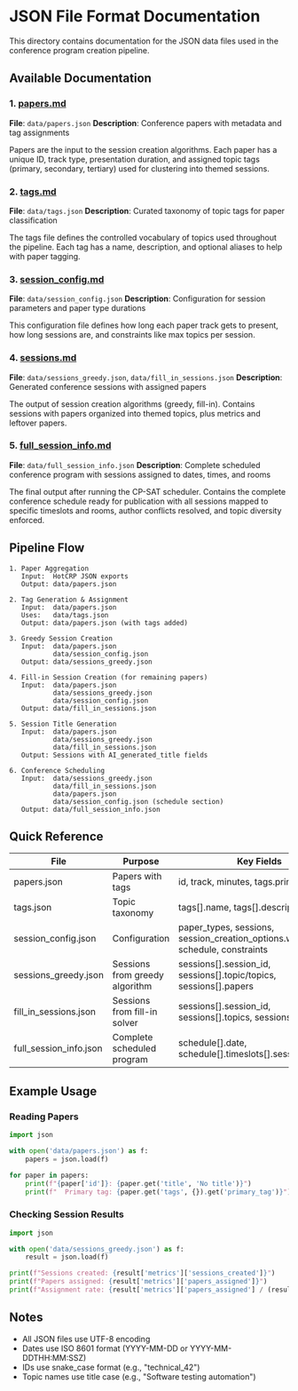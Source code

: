 # JSON File Format Documentation

This directory contains documentation for the JSON data files used in the conference program creation pipeline.

## Available Documentation

### 1. [papers.md](papers.md)
**File**: `data/papers.json`
**Description**: Conference papers with metadata and tag assignments

Papers are the input to the session creation algorithms. Each paper has a unique ID, track type, presentation duration, and assigned topic tags (primary, secondary, tertiary) used for clustering into themed sessions.

### 2. [tags.md](tags.md)
**File**: `data/tags.json`
**Description**: Curated taxonomy of topic tags for paper classification

The tags file defines the controlled vocabulary of topics used throughout the pipeline. Each tag has a name, description, and optional aliases to help with paper tagging.

### 3. [session_config.md](session_config.md)
**File**: `data/session_config.json`
**Description**: Configuration for session parameters and paper type durations

This configuration file defines how long each paper track gets to present, how long sessions are, and constraints like max topics per session.

### 4. [sessions.md](sessions.md)
**File**: `data/sessions_greedy.json`, `data/fill_in_sessions.json`
**Description**: Generated conference sessions with assigned papers

The output of session creation algorithms (greedy, fill-in). Contains sessions with papers organized into themed topics, plus metrics and leftover papers.

### 5. [full_session_info.md](full_session_info.md)
**File**: `data/full_session_info.json`
**Description**: Complete scheduled conference program with sessions assigned to dates, times, and rooms

The final output after running the CP-SAT scheduler. Contains the complete conference schedule ready for publication with all sessions mapped to specific timeslots and rooms, author conflicts resolved, and topic diversity enforced.

## Pipeline Flow

```
1. Paper Aggregation
   Input:  HotCRP JSON exports
   Output: data/papers.json

2. Tag Generation & Assignment
   Input:  data/papers.json
   Uses:   data/tags.json
   Output: data/papers.json (with tags added)

3. Greedy Session Creation
   Input:  data/papers.json
           data/session_config.json
   Output: data/sessions_greedy.json

4. Fill-in Session Creation (for remaining papers)
   Input:  data/papers.json
           data/sessions_greedy.json
           data/session_config.json
   Output: data/fill_in_sessions.json

5. Session Title Generation
   Input:  data/papers.json
           data/sessions_greedy.json
           data/fill_in_sessions.json
   Output: Sessions with AI_generated_title fields

6. Conference Scheduling
   Input:  data/sessions_greedy.json
           data/fill_in_sessions.json
           data/papers.json
           data/session_config.json (schedule section)
   Output: data/full_session_info.json
```

## Quick Reference

| File | Purpose | Key Fields |
|------|---------|------------|
| papers.json | Papers with tags | id, track, minutes, tags.primary_tag |
| tags.json | Topic taxonomy | tags[].name, tags[].description |
| session_config.json | Configuration | paper_types, sessions, session_creation_options.weights, schedule, constraints |
| sessions_greedy.json | Sessions from greedy algorithm | sessions[].session_id, sessions[].topic/topics, sessions[].papers |
| fill_in_sessions.json | Sessions from fill-in solver | sessions[].session_id, sessions[].topics, sessions[].papers |
| full_session_info.json | Complete scheduled program | schedule[].date, schedule[].timeslots[].sessions[].room |

## Example Usage

### Reading Papers
```python
import json

with open('data/papers.json') as f:
    papers = json.load(f)

for paper in papers:
    print(f"{paper['id']}: {paper.get('title', 'No title')}")
    print(f"  Primary tag: {paper.get('tags', {}).get('primary_tag')}")
```

### Checking Session Results
```python
import json

with open('data/sessions_greedy.json') as f:
    result = json.load(f)

print(f"Sessions created: {result['metrics']['sessions_created']}")
print(f"Papers assigned: {result['metrics']['papers_assigned']}")
print(f"Assignment rate: {result['metrics']['papers_assigned'] / (result['metrics']['papers_assigned'] + result['metrics']['papers_unassigned']):.1%}")
```

## Notes

- All JSON files use UTF-8 encoding
- Dates use ISO 8601 format (YYYY-MM-DD or YYYY-MM-DDTHH:MM:SSZ)
- IDs use snake_case format (e.g., "technical_42")
- Topic names use title case (e.g., "Software testing automation")
